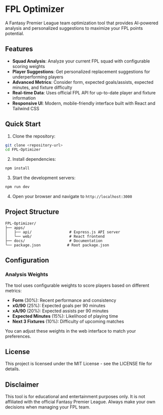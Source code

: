 # FPL Optimizer

A Fantasy Premier League team optimization tool that provides AI-powered analysis and personalized suggestions to maximize your FPL points potential.

## Features

- **Squad Analysis**: Analyze your current FPL squad with configurable scoring weights
- **Player Suggestions**: Get personalized replacement suggestions for underperforming players
- **Advanced Metrics**: Consider form, expected goals/assists, expected minutes, and fixture difficulty
- **Real-time Data**: Uses official FPL API for up-to-date player and fixture information
- **Responsive UI**: Modern, mobile-friendly interface built with React and Tailwind CSS

## Quick Start

1. Clone the repository:
```bash
git clone <repository-url>
cd FPL-Optimizer
```

2. Install dependencies:
```bash
npm install
```

3. Start the development servers:
```bash
npm run dev
```

4. Open your browser and navigate to `http://localhost:3000`

## Project Structure

```
FPL-Optimizer/
├── apps/
│   ├── api/                 # Express.js API server
│   └── web/                 # React frontend
├── docs/                    # Documentation
└── package.json            # Root package.json
```

## Configuration

### Analysis Weights

The tool uses configurable weights to score players based on different metrics:

- **Form** (30%): Recent performance and consistency
- **xG/90** (25%): Expected goals per 90 minutes
- **xA/90** (20%): Expected assists per 90 minutes
- **Expected Minutes** (15%): Likelihood of playing time
- **Next 3 Fixtures** (10%): Difficulty of upcoming matches

You can adjust these weights in the web interface to match your preferences.

## License

This project is licensed under the MIT License - see the LICENSE file for details.

## Disclaimer

This tool is for educational and entertainment purposes only. It is not affiliated with the official Fantasy Premier League. Always make your own decisions when managing your FPL team.
